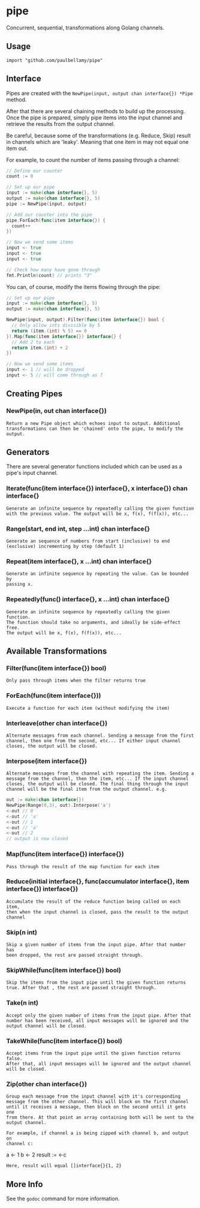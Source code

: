 # pipe

Concurrent, sequential, transformations along Golang channels.

## Usage

```
import "github.com/paulbellamy/pipe"
```

## Interface

Pipes are created with the ```NewPipe(input, output chan interface{}) *Pipe``` method.

After that there are several chaining methods to build up the processing. Once the pipe is prepared, simply pipe items into the input channel and retrieve the results from the output channel.

Be careful, because some of the transformations (e.g. Reduce, Skip) result in channels which are 'leaky'. Meaning that one item in may not equal one item out.

For example, to count the number of items passing through a channel:

```Go
// Define our counter
count := 0

// Set up our pipe
input := make(chan interface{}, 5)
output := make(chan interface{}, 5)
pipe := NewPipe(input, output)

// Add our counter into the pipe
pipe.ForEach(func(item interface{}) {
  count++
})

// Now we send some items
input <- true
input <- true
input <- true

// Check how many have gone through
fmt.Println(count) // prints "3"
```

You can, of course, modify the items flowing through the pipe:

```Go
// Set up our pipe
input := make(chan interface{}, 5)
output := make(chan interface{}, 5)

NewPipe(input, output).Filter(func(item interface{}) bool {
  // Only allow ints divisible by 5
  return (item.(int) % 5) == 0
}).Map(func(item interface{}) interface{} {
  // Add 2 to each
  return item.(int) + 2
})

// Now we send some items
input <- 1 // will be dropped
input <- 5 // will come through as 7
```

## Creating Pipes

### NewPipe(in, out chan interface{})

    Return a new Pipe object which echoes input to output. Additional
    transformations can then be 'chained' onto the pipe, to modify the output.

## Generators

There are several generator functions included which can be used as a pipe's
input channel.

### Iterate(func(item interface{}) interface{}, x interface{}) chan interface{}

    Generate an infinite sequence by repeatedly calling the given function
    with the previous value. The output will be x, f(x), f(f(x)), etc...

### Range(start, end int, step ...int) chan interface{}

    Generate an sequence of numbers from start (inclusive) to end
    (exclusive) incrementing by step (default 1)

### Repeat(item interface{}, x ...int) chan interface{}

    Generate an infinite sequence by repeating the value. Can be bounded by
    passing x.

### Repeatedly(func() interface{}, x ...int) chan interface{}

    Generate an infinite sequence by repeatedly calling the given function.
    The function should take no arguments, and ideally be side-effect free.
    The output will be x, f(x), f(f(x)), etc...

## Available Transformations

### Filter(func(item interface{}) bool)

    Only pass through items when the filter returns true

### ForEach(func(item interface{}))

    Execute a function for each item (without modifying the item)

### Interleave(other chan interface{})

    Alternate messages from each channel. Sending a message from the first
    channel, then one from the second, etc... If either input channel
    closes, the output will be closed.

### Interpose(item interface{})

    Alternate messages from the channel with repeating the item. Sending a
    message from the channel, then the item, etc... If the input channel
    closes, the output will be closed. The final thing through the input
    channel will be the final item from the output channel. e.g.

```Go
out := make(chan interface{})
NewPipe(Range(0,3), out).Interpose('a')
<-out // 0
<-out // 'a'
<-out // 1
<-out // 'a'
<-out // 2
// output is now closed
```

### Map(func(item interface{}) interface{})

    Pass through the result of the map function for each item

### Reduce(initial interface{}, func(accumulator interface{}, item interface{}) interface{})

    Accumulate the result of the reduce function being called on each item,
    then when the input channel is closed, pass the result to the output
    channel

### Skip(n int)

    Skip a given number of items from the input pipe. After that number has
    been dropped, the rest are passed straight through.

### SkipWhile(func(item interface{}) bool)

    Skip the items from the input pipe until the given function returns
    true. After that , the rest are passed straight through.

### Take(n int)

    Accept only the given number of items from the input pipe. After that
    number has been received, all input messages will be ignored and the
    output channel will be closed.

### TakeWhile(func(item interface{}) bool)

    Accept items from the input pipe until the given function returns false.
    After that, all input messages will be ignored and the output channel
    will be closed.

### Zip(other chan interface{})

    Group each message from the input channel with it's corresponding
    message from the other channel. This will block on the first channel
    until it receives a message, then block on the second until it gets one
    from there. At that point an array containing both will be sent to the
    output channel.

    For example, if channel a is being zipped with channel b, and output on
    channel c:

  a <- 1
  b <- 2
  result := <-c

    Here, result will equal []interface{}{1, 2}

## More Info

See the ```godoc``` command for more information.
